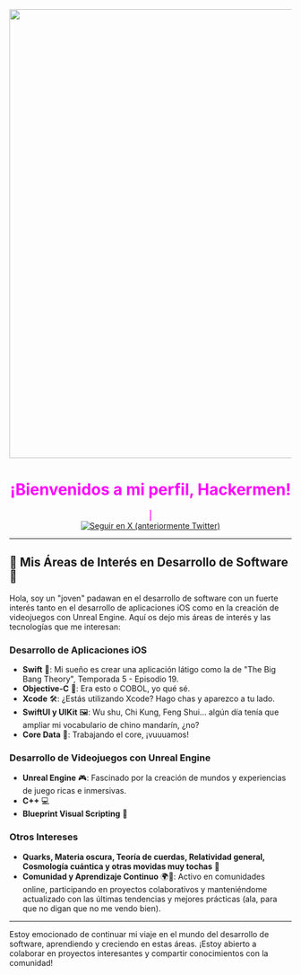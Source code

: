 <div id="header" align="center">
  <img src="https://media.giphy.com/media/3knKct3fGqxhK/giphy.gif" width="800" />
  <h1 align="center" style="color: magenta;">¡Bienvenidos a mi perfil, Hackermen!</h1>
  <h3 align="center" id="typewriter">Swift Padawan. Apasionado de la ciencia ficción, los cómics y el cine de los 80. Friki de Pata Negra.</h3>
  <a href="https://twitter.com/Anton_VoIkov" target="_blank">
    <img alt="Seguir en X (anteriormente Twitter)" src="https://img.shields.io/twitter/follow/Anton_VoIkov?style=for-the-badge&logo=x&logoColor=white&color=magenta">
  </a>
</div>

<style>
  @keyframes typewriter {
    from { width: 0; }
    to { width: 100%; }
  }

  #typewriter {
    overflow: hidden;
    border-right: .15em solid magenta;
    white-space: nowrap;
    margin: 0 auto;
    letter-spacing: .15em;
    animation: typewriter 4s steps(40) 1s 1 normal both,
               blinkTextCursor 500ms steps(40) infinite normal;
  }

  @keyframes blinkTextCursor {
    from { border-right-color: magenta; }
    to { border-right-color: transparent; }
  }
</style>

<script>
  var i = 0;
  var txt = 'Swift Padawan. Apasionado de la ciencia ficción, los cómics y el cine de los 80. Friki de Pata Negra.';
  var speed = 50;
  var container = document.getElementById('typewriter');
  
  function typeWriter() {
    if (i < txt.length) {
      container.innerHTML += txt.charAt(i);
      i++;
      setTimeout(typeWriter, speed);
    }
  }

  document.addEventListener('DOMContentLoaded', (event) => {
    typeWriter();
  });
</script>


<hr> <!-- Línea divisoria -->

## 🌟 Mis Áreas de Interés en Desarrollo de Software 🌟

Hola, soy un "joven" padawan en el desarrollo de software con un fuerte interés tanto en el desarrollo de aplicaciones iOS como en la creación de videojuegos con Unreal Engine. Aquí os dejo mis áreas de interés y las tecnologías que me interesan:

### Desarrollo de Aplicaciones iOS
- **Swift** 🚀: Mi sueño es crear una aplicación látigo como la de "The Big Bang Theory", Temporada 5 - Episodio 19.
- **Objective-C** 🧩: Era esto o COBOL, yo qué sé.
- **Xcode** 🛠️: ¿Estás utilizando Xcode? Hago chas y aparezco a tu lado.
- **SwiftUI y UIKit** 🖼️: Wu shu, Chi Kung, Feng Shui... algún día tenía que ampliar mi vocabulario de chino mandarín, ¿no?
- **Core Data** 💾: Trabajando el core, ¡vuuuamos!

### Desarrollo de Videojuegos con Unreal Engine
- **Unreal Engine** 🎮: Fascinado por la creación de mundos y experiencias de juego ricas e inmersivas.
- **C++** 💻
- **Blueprint Visual Scripting** 📝

### Otros Intereses
- **Quarks, Materia oscura, Teoría de cuerdas, Relatividad general, Cosmología cuántica y otras movidas muy tochas** 🌌
- **Comunidad y Aprendizaje Continuo** 🌍📖: Activo en comunidades online, participando en proyectos colaborativos y manteniéndome actualizado con las últimas tendencias y mejores prácticas (ala, para que no digan que no me vendo bien).

---

Estoy emocionado de continuar mi viaje en el mundo del desarrollo de software, aprendiendo y creciendo en estas áreas. ¡Estoy abierto a colaborar en proyectos interesantes y compartir conocimientos con la comunidad!
